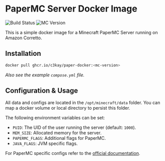 # PaperMC Server Docker Image

![Build Status](https://img.shields.io/github/actions/workflow/status/c3kay/paper-docker/build.yml)
![MC Version](https://img.shields.io/badge/dynamic/yaml?url=https%3A%2F%2Fraw.githubusercontent.com%2Fc3kay%2Fpaper-docker%2Fmaster%2F.github%2Fworkflows%2Fbuild.yml&query=%24.jobs.build.env.MC_VERSION&label=minecraft)

This is a simple docker image for a Minecraft PaperMC Server running on Amazon Corretto.

## Installation

```sh
docker pull ghcr.io/c3kay/paper-docker:<mc-version>
```

*Also see the example `compose.yml` file.*

## Configuration & Usage

All data and configs are located in the `/opt/minecraft/data` folder.
You can map a docker volume or local directory to persist this folder.

The following environment variables can be set:
- `PUID`: The UID of the user running the server (default: `1000`).
- `MEM_SIZE`: Allocated memory for the server.
- `PAPERMC_FLAGS`: Additional flags for PaperMC.
- `JAVA_FLAGS`: JVM specific flags.

For PaperMC specific configs refer to the [official documentation](https://docs.papermc.io/paper/reference/configuration).
